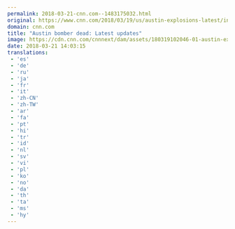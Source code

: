 ```yaml
---
permalink: 2018-03-21-cnn.com--1483175032.html
original: https://www.cnn.com/2018/03/19/us/austin-explosions-latest/index.html
domain: cnn.com
title: "Austin bomber dead: Latest updates"
image: https://cdn.cnn.com/cnnnext/dam/assets/180319102046-01-austin-explosion-0318-super-tease.jpg
date: 2018-03-21 14:03:15
translations: 
 - 'es'
 - 'de'
 - 'ru'
 - 'ja'
 - 'fr'
 - 'it'
 - 'zh-CN'
 - 'zh-TW'
 - 'ar'
 - 'fa'
 - 'pt'
 - 'hi'
 - 'tr'
 - 'id'
 - 'nl'
 - 'sv'
 - 'vi'
 - 'pl'
 - 'ko'
 - 'no'
 - 'da'
 - 'th'
 - 'ta'
 - 'ms'
 - 'hy'
---
```


